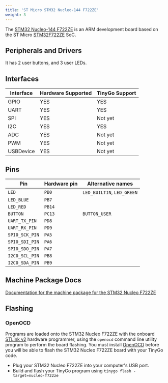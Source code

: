 ```yaml
---
title: 'ST Micro STM32 Nucleo-144 F722ZE'
weight: 3
---
```


The [STM32 Nucleo-144 F722ZE](https://www.st.com/en/evaluation-tools/nucleo-f722ze.html) is an ARM development board based on the ST Micro [STM32F722ZE](https://www.st.com/en/microcontrollers-microprocessors/stm32f722ze.html) SoC.

## Peripherals and Drivers

It has 2 user buttons, and 3 user LEDs.

## Interfaces

| Interface | Hardware Supported | TinyGo Support |
| --------- | ------------- | ----- |
| GPIO      | YES | YES |
| UART      | YES | YES |
| SPI       | YES | Not yet |
| I2C       | YES | YES |
| ADC       | YES | Not yet |
| PWM       | YES | Not yet |
| USBDevice | YES | Not yet |

## Pins

| Pin               | Hardware pin | Alternative names |
| ----------------- | ------------ | ----------------- |
| `LED`             | `PB0`        | `LED_BUILTIN`, `LED_GREEN` |
| `LED_BLUE`        | `PB7`        |                   |
| `LED_RED`         | `PB14`       |                   |
| `BUTTON`          | `PC13`       | `BUTTON_USER`     |
| `UART_TX_PIN`     | `PD8`        |                   |
| `UART_RX_PIN`     | `PD9`        |                   |
| `SPI0_SCK_PIN`    | `PA5`        |                   |
| `SPI0_SDI_PIN`    | `PA6`        |                   |
| `SPI0_SDO_PIN`    | `PA7`        |                   |
| `I2C0_SCL_PIN`    | `PB8`        |                   |
| `I2C0_SDA_PIN`    | `PB9`        |                   |

## Machine Package Docs

[Documentation for the machine package for the STM32 Nucleo F722ZE](../machine/nucleo-f722ze)

## Flashing

### OpenOCD

Programs are loaded onto the STM32 Nucleo F722ZE with the onboard [STLink v2](https://www.st.com/en/development-tools/st-link-v2.html) hardware programmer, using the `openocd` command line utility program to perform the board flashing. You must install [OpenOCD](http://openocd.org/) before you will be able to flash the STM32 Nucleo F722ZE board with your TinyGo code.

- Plug your STM32 Nucleo F722ZE into your computer's USB port.
- Build and flash your TinyGo program using `tinygo flash -target=nucleo-f722ze`
